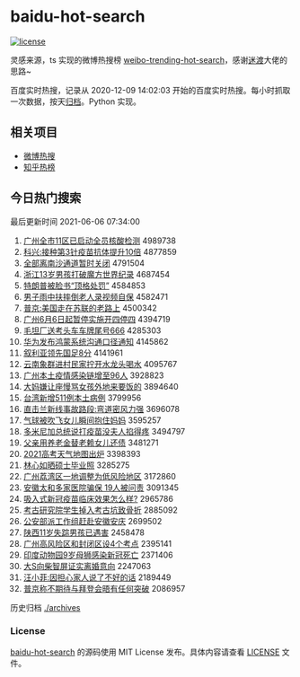 # baidu-hot-search

[![license](https://img.shields.io/github/license/Arrackisarookie/baidu-hot-search)](https://github.com/Arrackisarookie/baidu-hot-search/blob/master/LICENSE)

灵感来源，ts 实现的微博热搜榜 [weibo-trending-hot-search](https://github.com/justjavac/weibo-trending-hot-search)，感谢[迷渡](https://github.com/justjavac)大佬的思路~

百度实时热搜，记录从 2020-12-09 14:02:03 开始的百度实时热搜。每小时抓取一次数据，按天[归档](./archives)。Python 实现。

## 相关项目
+ [微博热搜](https://github.com/Arrackisarookie/weibo-hot-search)
+ [知乎热榜](https://github.com/Arrackisarookie/zhihu-top-search)

## 今日热门搜索

<!-- Rank Begin -->

最后更新时间 2021-06-06 07:34:00

1. [广州全市11区已启动全员核酸检测](http://www.baidu.com/baidu?cl=3&tn=SE_baiduhomet8_jmjb7mjw&rsv_dl=fyb_top&fr=top1000&wd=%B9%E3%D6%DD%C8%AB%CA%D011%C7%F8%D2%D1%C6%F4%B6%AF%C8%AB%D4%B1%BA%CB%CB%E1%BC%EC%B2%E2) 4989738
1. [科兴:接种第3针疫苗抗体提升10倍](http://www.baidu.com/baidu?cl=3&tn=SE_baiduhomet8_jmjb7mjw&rsv_dl=fyb_top&fr=top1000&wd=%BF%C6%D0%CB%3A%BD%D3%D6%D6%B5%DA3%D5%EB%D2%DF%C3%E7%BF%B9%CC%E5%CC%E1%C9%FD10%B1%B6) 4877859
1. [全部离南沙通道暂时关闭](http://www.baidu.com/baidu?cl=3&tn=SE_baiduhomet8_jmjb7mjw&rsv_dl=fyb_top&fr=top1000&wd=%C8%AB%B2%BF%C0%EB%C4%CF%C9%B3%CD%A8%B5%C0%D4%DD%CA%B1%B9%D8%B1%D5) 4791504
1. [浙江13岁男孩打破魔方世界纪录](http://www.baidu.com/baidu?cl=3&tn=SE_baiduhomet8_jmjb7mjw&rsv_dl=fyb_top&fr=top1000&wd=%D5%E3%BD%AD13%CB%EA%C4%D0%BA%A2%B4%F2%C6%C6%C4%A7%B7%BD%CA%C0%BD%E7%BC%CD%C2%BC) 4687454
1. [特朗普被脸书“顶格处罚”](http://www.baidu.com/baidu?cl=3&tn=SE_baiduhomet8_jmjb7mjw&rsv_dl=fyb_top&fr=top1000&wd=%CC%D8%C0%CA%C6%D5%B1%BB%C1%B3%CA%E9%A1%B0%B6%A5%B8%F1%B4%A6%B7%A3%A1%B1) 4584853
1. [男子雨中扶摔倒老人录视频自保](http://www.baidu.com/baidu?cl=3&tn=SE_baiduhomet8_jmjb7mjw&rsv_dl=fyb_top&fr=top1000&wd=%C4%D0%D7%D3%D3%EA%D6%D0%B7%F6%CB%A4%B5%B9%C0%CF%C8%CB%C2%BC%CA%D3%C6%B5%D7%D4%B1%A3) 4582471
1. [普京:美国走在苏联的老路上](http://www.baidu.com/baidu?cl=3&tn=SE_baiduhomet8_jmjb7mjw&rsv_dl=fyb_top&fr=top1000&wd=%C6%D5%BE%A9%3A%C3%C0%B9%FA%D7%DF%D4%DA%CB%D5%C1%AA%B5%C4%C0%CF%C2%B7%C9%CF) 4500342
1. [广州6月6日起暂停实施开四停四](http://www.baidu.com/baidu?cl=3&tn=SE_baiduhomet8_jmjb7mjw&rsv_dl=fyb_top&fr=top1000&wd=%B9%E3%D6%DD6%D4%C26%C8%D5%C6%F0%D4%DD%CD%A3%CA%B5%CA%A9%BF%AA%CB%C4%CD%A3%CB%C4) 4394719
1. [毛坦厂送考头车车牌尾号666](http://www.baidu.com/baidu?cl=3&tn=SE_baiduhomet8_jmjb7mjw&rsv_dl=fyb_top&fr=top1000&wd=%C3%AB%CC%B9%B3%A7%CB%CD%BF%BC%CD%B7%B3%B5%B3%B5%C5%C6%CE%B2%BA%C5666) 4285303
1. [华为发布鸿蒙系统沟通口径通知](http://www.baidu.com/baidu?cl=3&tn=SE_baiduhomet8_jmjb7mjw&rsv_dl=fyb_top&fr=top1000&wd=%BB%AA%CE%AA%B7%A2%B2%BC%BA%E8%C3%C9%CF%B5%CD%B3%B9%B5%CD%A8%BF%DA%BE%B6%CD%A8%D6%AA) 4145862
1. [叙利亚领先国足8分](http://www.baidu.com/baidu?cl=3&tn=SE_baiduhomet8_jmjb7mjw&rsv_dl=fyb_top&fr=top1000&wd=%D0%F0%C0%FB%D1%C7%C1%EC%CF%C8%B9%FA%D7%E38%B7%D6) 4141961
1. [云南象群进村民家拧开水龙头喝水](http://www.baidu.com/baidu?cl=3&tn=SE_baiduhomet8_jmjb7mjw&rsv_dl=fyb_top&fr=top1000&wd=%D4%C6%C4%CF%CF%F3%C8%BA%BD%F8%B4%E5%C3%F1%BC%D2%C5%A1%BF%AA%CB%AE%C1%FA%CD%B7%BA%C8%CB%AE) 4095767
1. [广州本土疫情感染链增至96人](http://www.baidu.com/baidu?cl=3&tn=SE_baiduhomet8_jmjb7mjw&rsv_dl=fyb_top&fr=top1000&wd=%B9%E3%D6%DD%B1%BE%CD%C1%D2%DF%C7%E9%B8%D0%C8%BE%C1%B4%D4%F6%D6%C196%C8%CB) 3928823
1. [大妈嫌让座慢骂女孩外地来要饭的](http://www.baidu.com/baidu?cl=3&tn=SE_baiduhomet8_jmjb7mjw&rsv_dl=fyb_top&fr=top1000&wd=%B4%F3%C2%E8%CF%D3%C8%C3%D7%F9%C2%FD%C2%EE%C5%AE%BA%A2%CD%E2%B5%D8%C0%B4%D2%AA%B7%B9%B5%C4) 3894640
1. [台湾新增511例本土病例](http://www.baidu.com/baidu?cl=3&tn=SE_baiduhomet8_jmjb7mjw&rsv_dl=fyb_top&fr=top1000&wd=%CC%A8%CD%E5%D0%C2%D4%F6511%C0%FD%B1%BE%CD%C1%B2%A1%C0%FD) 3799956
1. [直击兰新线事故路段:弯道密风力强](http://www.baidu.com/baidu?cl=3&tn=SE_baiduhomet8_jmjb7mjw&rsv_dl=fyb_top&fr=top1000&wd=%D6%B1%BB%F7%C0%BC%D0%C2%CF%DF%CA%C2%B9%CA%C2%B7%B6%CE%3A%CD%E4%B5%C0%C3%DC%B7%E7%C1%A6%C7%BF) 3696078
1. [气球被吹飞女儿瞬间抱住妈妈](http://www.baidu.com/baidu?cl=3&tn=SE_baiduhomet8_jmjb7mjw&rsv_dl=fyb_top&fr=top1000&wd=%C6%F8%C7%F2%B1%BB%B4%B5%B7%C9%C5%AE%B6%F9%CB%B2%BC%E4%B1%A7%D7%A1%C2%E8%C2%E8) 3595257
1. [多米尼加总统说打疫苗没夫人掐得疼](http://www.baidu.com/baidu?cl=3&tn=SE_baiduhomet8_jmjb7mjw&rsv_dl=fyb_top&fr=top1000&wd=%B6%E0%C3%D7%C4%E1%BC%D3%D7%DC%CD%B3%CB%B5%B4%F2%D2%DF%C3%E7%C3%BB%B7%F2%C8%CB%C6%FE%B5%C3%CC%DB) 3494797
1. [父亲用养老金替老赖女儿还债](http://www.baidu.com/baidu?cl=3&tn=SE_baiduhomet8_jmjb7mjw&rsv_dl=fyb_top&fr=top1000&wd=%B8%B8%C7%D7%D3%C3%D1%F8%C0%CF%BD%F0%CC%E6%C0%CF%C0%B5%C5%AE%B6%F9%BB%B9%D5%AE) 3481271
1. [2021高考天气地图出炉](http://www.baidu.com/baidu?cl=3&tn=SE_baiduhomet8_jmjb7mjw&rsv_dl=fyb_top&fr=top1000&wd=2021%B8%DF%BF%BC%CC%EC%C6%F8%B5%D8%CD%BC%B3%F6%C2%AF) 3398393
1. [林心如晒硕士毕业照](http://www.baidu.com/baidu?cl=3&tn=SE_baiduhomet8_jmjb7mjw&rsv_dl=fyb_top&fr=top1000&wd=%C1%D6%D0%C4%C8%E7%C9%B9%CB%B6%CA%BF%B1%CF%D2%B5%D5%D5) 3285275
1. [广州荔湾区一地调整为低风险地区](http://www.baidu.com/baidu?cl=3&tn=SE_baiduhomet8_jmjb7mjw&rsv_dl=fyb_top&fr=top1000&wd=%B9%E3%D6%DD%C0%F3%CD%E5%C7%F8%D2%BB%B5%D8%B5%F7%D5%FB%CE%AA%B5%CD%B7%E7%CF%D5%B5%D8%C7%F8) 3172860
1. [安徽太和多家医院骗保 19人被问责](http://www.baidu.com/baidu?cl=3&tn=SE_baiduhomet8_jmjb7mjw&rsv_dl=fyb_top&fr=top1000&wd=%B0%B2%BB%D5%CC%AB%BA%CD%B6%E0%BC%D2%D2%BD%D4%BA%C6%AD%B1%A3%2019%C8%CB%B1%BB%CE%CA%D4%F0) 3091345
1. [吸入式新冠疫苗临床效果怎么样?](http://www.baidu.com/baidu?cl=3&tn=SE_baiduhomet8_jmjb7mjw&rsv_dl=fyb_top&fr=top1000&wd=%CE%FC%C8%EB%CA%BD%D0%C2%B9%DA%D2%DF%C3%E7%C1%D9%B4%B2%D0%A7%B9%FB%D4%F5%C3%B4%D1%F9%3F) 2965786
1. [考古研究院学生掉入考古坑致骨折](http://www.baidu.com/baidu?cl=3&tn=SE_baiduhomet8_jmjb7mjw&rsv_dl=fyb_top&fr=top1000&wd=%BF%BC%B9%C5%D1%D0%BE%BF%D4%BA%D1%A7%C9%FA%B5%F4%C8%EB%BF%BC%B9%C5%BF%D3%D6%C2%B9%C7%D5%DB) 2885092
1. [公安部派工作组赶赴安徽安庆](http://www.baidu.com/baidu?cl=3&tn=SE_baiduhomet8_jmjb7mjw&rsv_dl=fyb_top&fr=top1000&wd=%B9%AB%B0%B2%B2%BF%C5%C9%B9%A4%D7%F7%D7%E9%B8%CF%B8%B0%B0%B2%BB%D5%B0%B2%C7%EC) 2699502
1. [陕西11岁失踪男孩已遇害](http://www.baidu.com/baidu?cl=3&tn=SE_baiduhomet8_jmjb7mjw&rsv_dl=fyb_top&fr=top1000&wd=%C9%C2%CE%F711%CB%EA%CA%A7%D7%D9%C4%D0%BA%A2%D2%D1%D3%F6%BA%A6) 2458478
1. [广州高风险区和封闭区设4个考点](http://www.baidu.com/baidu?cl=3&tn=SE_baiduhomet8_jmjb7mjw&rsv_dl=fyb_top&fr=top1000&wd=%B9%E3%D6%DD%B8%DF%B7%E7%CF%D5%C7%F8%BA%CD%B7%E2%B1%D5%C7%F8%C9%E84%B8%F6%BF%BC%B5%E3) 2395141
1. [印度动物园9岁母狮感染新冠死亡](http://www.baidu.com/baidu?cl=3&tn=SE_baiduhomet8_jmjb7mjw&rsv_dl=fyb_top&fr=top1000&wd=%D3%A1%B6%C8%B6%AF%CE%EF%D4%B09%CB%EA%C4%B8%CA%A8%B8%D0%C8%BE%D0%C2%B9%DA%CB%C0%CD%F6) 2371406
1. [大S向柴智屏证实离婚意向](http://www.baidu.com/baidu?cl=3&tn=SE_baiduhomet8_jmjb7mjw&rsv_dl=fyb_top&fr=top1000&wd=%B4%F3S%CF%F2%B2%F1%D6%C7%C6%C1%D6%A4%CA%B5%C0%EB%BB%E9%D2%E2%CF%F2) 2247063
1. [汪小菲:因担心家人说了不好的话](http://www.baidu.com/baidu?cl=3&tn=SE_baiduhomet8_jmjb7mjw&rsv_dl=fyb_top&fr=top1000&wd=%CD%F4%D0%A1%B7%C6%3A%D2%F2%B5%A3%D0%C4%BC%D2%C8%CB%CB%B5%C1%CB%B2%BB%BA%C3%B5%C4%BB%B0) 2189449
1. [普京称不期待与拜登会晤有任何突破](http://www.baidu.com/baidu?cl=3&tn=SE_baiduhomet8_jmjb7mjw&rsv_dl=fyb_top&fr=top1000&wd=%C6%D5%BE%A9%B3%C6%B2%BB%C6%DA%B4%FD%D3%EB%B0%DD%B5%C7%BB%E1%CE%EE%D3%D0%C8%CE%BA%CE%CD%BB%C6%C6) 2086957
<!-- Rank End -->

历史归档 [./archives](./archives)

### License

[baidu-hot-search](https://github.com/Arrackisarookie/baidu-hot-search) 的源码使用 MIT License 发布。具体内容请查看 [LICENSE](./LICENSE) 文件。
